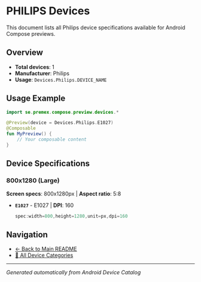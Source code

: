 # PHILIPS Devices

This document lists all Philips device specifications available for Android Compose previews.

## Overview

- **Total devices**: 1
- **Manufacturer**: Philips
- **Usage**: `Devices.Philips.DEVICE_NAME`

## Usage Example

```kotlin
import se.premex.compose.preview.devices.*

@Preview(device = Devices.Philips.E1027)
@Composable
fun MyPreview() {
    // Your composable content
}
```

## Device Specifications

### 800x1280 (Large)

**Screen specs**: 800x1280px | **Aspect ratio**: 5:8

- **`E1027`** - E1027 | **DPI**: 160
  ```kotlin
  spec:width=800,height=1280,unit=px,dpi=160
  ```

## Navigation

- [← Back to Main README](../../README.md)
- [📱 All Device Categories](../README.md)

---
*Generated automatically from Android Device Catalog*
